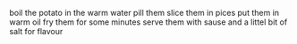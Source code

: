 boil the potato in the warm water
pill them
slice them in pices
put them in warm oil
fry them for some minutes
serve them with sause and a littel bit of salt for flavour